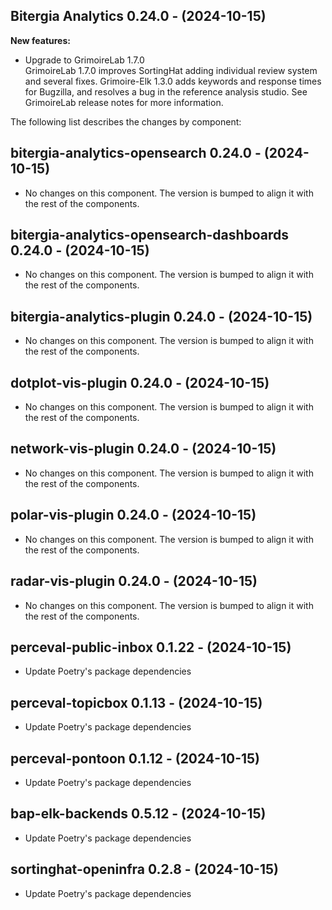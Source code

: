 ## Bitergia Analytics 0.24.0 - (2024-10-15)

**New features:**

 * Upgrade to GrimoireLab 1.7.0\
   GrimoireLab 1.7.0 improves SortingHat adding individual review system
   and several fixes. Grimoire-Elk 1.3.0 adds keywords and response times
   for Bugzilla, and resolves a bug in the reference analysis studio. See
   GrimoireLab release notes for more information.

The following list describes the changes by component:

  ## bitergia-analytics-opensearch 0.24.0 - (2024-10-15)
  
  * No changes on this component. The version is bumped to align it
    with the rest of the components.
  ## bitergia-analytics-opensearch-dashboards 0.24.0 - (2024-10-15)
  
  * No changes on this component. The version is bumped to align it
    with the rest of the components.
  ## bitergia-analytics-plugin 0.24.0 - (2024-10-15)
  
  * No changes on this component. The version is bumped to align it
    with the rest of the components.
  ## dotplot-vis-plugin 0.24.0 - (2024-10-15)
  
  * No changes on this component. The version is bumped to align it
    with the rest of the components.
  ## network-vis-plugin 0.24.0 - (2024-10-15)
  
  * No changes on this component. The version is bumped to align it
    with the rest of the components.
  ## polar-vis-plugin 0.24.0 - (2024-10-15)
  
  * No changes on this component. The version is bumped to align it
    with the rest of the components.
  ## radar-vis-plugin 0.24.0 - (2024-10-15)
  
  * No changes on this component. The version is bumped to align it
    with the rest of the components.
  ## perceval-public-inbox 0.1.22 - (2024-10-15)
  
  * Update Poetry's package dependencies
  ## perceval-topicbox 0.1.13 - (2024-10-15)
  
  * Update Poetry's package dependencies
  ## perceval-pontoon 0.1.12 - (2024-10-15)
  
  * Update Poetry's package dependencies
  ## bap-elk-backends 0.5.12 - (2024-10-15)
  
  * Update Poetry's package dependencies
  ## sortinghat-openinfra 0.2.8 - (2024-10-15)
  
  * Update Poetry's package dependencies
